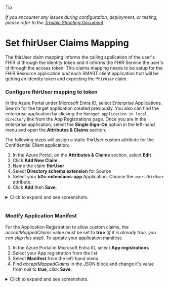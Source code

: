 > [!TIP]
> *If you encounter any issues during configuration, deployment, or testing, please refer to the [Trouble Shooting Document](../troubleshooting.md)*

# Set fhirUser Claims Mapping

The fhirUser claim mapping informs the calling application of the user's FHIR id through the identity token and it informs the FHIR Service the user's id through the access token. This claims mapping needs to be setup for the FHIR Resource application *and* each SMART client application that will be getting an identity token and expecting the `fhirUser` claim.

### Configure fhirUser mapping to token

In the Azure Portal under Microsoft Entra ID, select Enterprise Applications. Search for the target application created previously. You also can find the enterprise application by clicking the `Managed application in local directory` link from the App Registrations page. Once you are in the enterprise application, select the **Single Sign-On** option in the left-hand menu and open the **Attributes & Claims** section.

The following steps will assign a static fhirUser custom attribute for the Confidential Client application:

1. In the Azure Portal, on the **Attributes & Claims** section, select **Edit**
2. Click **Add New Claim**
3. Name the claim **fhirUser**
4. Select **Directory schema extension** for Source
5. Select your **b2c-extensions-app** Application. Choose the `user.fhirUser` attribute.
6. Click **Add** then **Save**.

<details>
<summary>Click to expand and see screenshots.</summary>
<br />

![Azure Portal image of custom attribute claims configuration screen](./images/1_attributes_claims_external_entra_id.png)
![Azure Portal image of creating new custom claim](./images/fhirUser_set_oidc_claim_info_external_entra_id.png)
![Azure Portal image of creating new custom claim](./images/fhirUser_set_oidc_claim_info2_external_entra_id.png)
![Azure Portal image of creating new custom claim](./images/fhirUser_set_oidc_claim_info3_external_entra_id.png)
</details>

<br />

### Modify Application Manifest

For the Application Registration to allow custom claims, the *acceptMappedClaims* value must be set to **true** (*if it is already true, you can skip this step*). To update your application manifest:

1. In the Azure Portal in Microsoft Entra ID, select **App registrations**
2. Select your App registration from the list
3. Select **Manifest** from the left-hand menu
4. Find *acceptMappedClaims* in the JSON block and change it's value from *null* to **true**, click **Save**.

<details>
<summary>Click to expand and see screenshots.</summary>
<br />

![Azure Portal image of changing the application manifest to accept mapped claims.](./images/change_app_manifest_claims_mapping_external_entra_id.png)
</details>